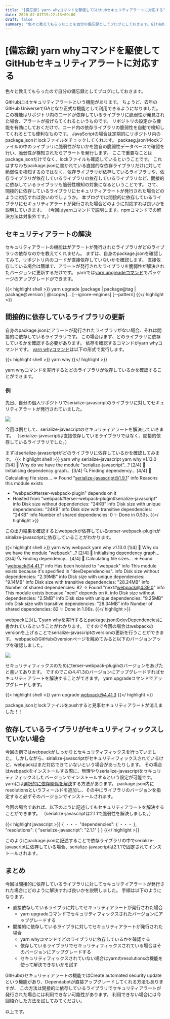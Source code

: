 ```yaml
---
title: "[備忘録] yarn whyコマンドを駆使してGitHubセキュリティアラートに対応する"
date: 2020-02-01T19:12:13+09:00
draft: false
summary: "色々と教えてもらったことを自分の備忘録としてブログにしておきます。GitHubにはセキュリティアラートという機能があります。ちょうど、去年のGitHub UniverseでGAとなり正式な機能として利用できるようになりました。この機能はリポジトリ内のコードが依存しているライブラリに脆弱性が発見された場合、メール等でアラートが投げられるというものです。リポジトリの設定から機能を有効にしておくだけで、コード内の依存ライブラリの脆弱性を自動で検知してくれるとても便利なものです。JavaScriptの場合はセキュリティアラートの機能が定期的にリポジトリ内のpackage.jsonとlockファイルを確認します。"
---
```


# [備忘録] yarn whyコマンドを駆使してGitHubセキュリティアラートに対応する

色々と教えてもらったので自分の備忘録としてブログにしておきます。

GitHubにはセキュリティアラートという機能があります。
ちょうど、去年のGitHub UniverseでGAとなり正式な機能として利用できるようになりました。
この機能はリポジトリ内のコードが依存しているライブラリに脆弱性が発見された場合、アラートが投げらてくれるというものです。
リポジトリの設定から機能を有効にしておくだけで、コード内の依存ライブラリの脆弱性を自動で検知してくれるとても便利なものです。
JavaScriptの場合は定期的にリポジトリ内のpackage.jsonとlockファイルをチェックしてくれます。
packaeg.jsonやlockファイルの中のライブラリに脆弱性がないかを独自の脆弱性データベースで確認を行い、脆弱性が検知されたらアラートを発行します。
ここで重要なことはpackage.jsonだけでなく、lockファイルも確認しているということです。
これはすなわちpackage.jsonに書かれている直接的な依存ライブラリだけに対して脆弱性を検知するのではなく、依存ライブラリが依存しているライブラリや、依存ライブラリが依存しているライブラリの依存しているライブラリなど、間接的に依存しているライブラリも脆弱性検知の対象になるということです。
さて、間接的に依存しているライブラリにセキュリティアラートが発行された場合どのように対応すれば良いのでしょうか。
本ブログでは間接的に依存しているライブラリにセキュリティアラートが発行された場合どのように対応すれば良いかを説明していきます。
（今回はyarnコマンドで説明します。npmコマンドでの解決方法は対象外です。）

## セキュリティアラートの解決
セキュリティアラートの機能はがアラートが発行されたライブラリがどのライブラリの依存なのかを教えてくれません。
まずは、自身のpackage.jsonを確認してみて、リポジトリ内のコードが直接依存していないかを確認します。
直接依存している場合は簡単で、アラートが発行されたライブラリを脆弱性が解決されたバージョンに更新するだけです。
yarnでは[yarn upgreadeコマンド](https://legacy.yarnpkg.com/ja/docs/cli/upgrade/)でパッケージのアップグレードができます。

{{< highlight shell >}}
yarn upgrade [package | package@tag | package@version | @scope/]... [--ignore-engines] [--pattern]
{{</ highlight >}}

## 間接的に依存しているライブラリの更新
自身のpackage.jsonにアラートが発行されたライブラリがない場合、それは間接的に依存しているライブラリです。
この場合はまず、どのライブラリに依存しているかを確認する必要があります。
依存を確認するコマンドがyarn whyコマンドです。
[yarn whyコマンド](https://legacy.yarnpkg.com/ja/docs/cli/why)は以下の形式で実行します。

{{< highlight shell >}}
yarn why <query>
{{</ highlight >}}

yarn whyコマンドを実行するとどのライブラリが依存しているかを確認することができます。

### 例
先日、自分の個人リポジトリでserialize-javascriptのライブラリに対してセキュリティアラートが発行されていました。

![](/serialize-javascript-alart.png)

今回は例として、serialize-javescriptのセキュリティアラートを解決していきます。
（serialize-javescriptは直接依存しているライブラリではなく、間接的依存しているライブラリでした。）

まずはserialize-javascriptがどのライブラリに依存しているかを確認してみます。
{{< highlight shell >}}
yarn why serialize-javascript
yarn why v1.13.0
[1/4] 🤔  Why do we have the module "serialize-javascript"...?
[2/4] 🚚  Initialising dependency graph...
[3/4] 🔍  Finding dependency...
[4/4] 🚡  Calculating file sizes...
=> Found "serialize-javascript@1.9.1"
info Reasons this module exists
   - "webpack#terser-webpack-plugin" depends on it
   - Hoisted from "webpack#terser-webpack-plugin#serialize-javascript"
info Disk size without dependencies: "24KB"
info Disk size with unique dependencies: "24KB"
info Disk size with transitive dependencies: "24KB"
info Number of shared dependencies: 0
✨  Done in 0.53s.
{{</ highlight >}}

この出力結果を確認するとwebpackが依存しているterser-webpack-pluginがsirialize-javascriptに依存していることがわかります。

{{< highlight shell >}}
yarn why webpack
yarn why v1.13.0
[1/4] 🤔  Why do we have the module "webpack"...?
[2/4] 🚚  Initialising dependency graph...
[3/4] 🔍  Finding dependency...
[4/4] 🚡  Calculating file sizes...
=> Found "webpack@4.41.1"
info Has been hoisted to "webpack"
info This module exists because it's specified in "devDependencies".
info Disk size without dependencies: "2.39MB"
info Disk size with unique dependencies: "9.14MB"
info Disk size with transitive dependencies: "28.24MB"
info Number of shared dependencies: 82
=> Found "next#webpack@4.39.0"
info This module exists because "next" depends on it.
info Disk size without dependencies: "2.5MB"
info Disk size with unique dependencies: "9.25MB"
info Disk size with transitive dependencies: "28.34MB"
info Number of shared dependencies: 82
✨  Done in 1.06s.
{{</ highlight >}}

webpackに対してyarn whyを実行するとpackage.jsonのdevDependenciesに書かれているということがわかります。
ですので今回の場合はwebpackのversionを上げることでserialize-javascriptのversionの更新を行うことができます。
webpackのGitHubのversionページを眺めてみると以下のバージョンアップを確認しました。

![](/webpack-version.png)

セキュリティフィックスのためにterser-webpack-pluginのバージョンをあげたと書いてあります。
ですのでこの4.41.3のバージョンにアップグレードすればセキュリティアラートを解決することができます。
yarn upgradeコマンドでアップグレードします。

{{< highlight shell >}}
yarn upgrade webpack@4.41.3
{{</ highlight >}}

package.jsonとlockファイルをpushすると見事セキュリティアラートが消えました！！

## 依存しているライブラリがセキュリティフィックスしていない場合

今回の例ではwebpackがしっかりとセキュリティフィックスを行っていました。
しかしながら、sirialize-javascriptがセキュリティフィックスされているけど、webpackはまだ対応できていないという場合があったりします。
その場合はwebpackをインストールする際に、無理やりserialize-javascriptをセキュリティフィックスしたバージョンでインストールするという設定が可能です。
yarnには[選択的に依存関係を解決](https://legacy.yarnpkg.com/ja/docs/selective-version-resolutions/)する方法があります。
package.json内にresolutionsというフィールドを追加し、その中にライブラリのバージョンを指定すると必ずそのバージョンでインストールされます。

今回の場合であれば、以下のように記述してもセキュリティアラートを解決することができます。
（serialize-javascriptは2.1.1で脆弱性を解決しました。）

{{< highlight javascript >}}
{
  ・・・
  "dependencies": {
    ・・・
  },
  "resolutions": {
    "serialize-javascript": "2.1.1"
  }
}
{{</ highlight >}}

このようにpackage.jsonに記述することで依存ライブラリの中でserialize-javascriptに依存している場合、serialize-javascriptは2.1.1で固定されてインストールされます。

## まとめ

今回は間接的に依存しているライブラリに対してセキュリテイアラートが発行された場合にどのように解決すれば良いかを説明しました。
手順は以下のようになります。

- 直接依存しているライブラに対してセキュリティアラートが発行された場合
    - yarn upgradeコマンドでセキュリティフィックスされたバージョンにアップグレードする
- 間接的に依存しているライブラに対してセキュリティアラートが発行された場合
    - yarn whyコマンドでどのライブラリに依存しているかを確認する
    - 依存しているライブラリでセキュリティフィックスされている場合はそのバージョンにアップグレードする
    - セキュリティフィックスされていない場合はyarnのresolutionsの機能を使って解決できないかを試す

GitHubのセキュリティアラートの機能ではCreate automated security updateという機能があり、Dependabotが直接アップグレードしてくれる方法もありますが、
この方法は間接的に依存しているライブラリでセキュリティアラートが発行された場合には利用できない可能性があります。
利用できない場合には今回紹介した方法を試してみてください。

以上です。

